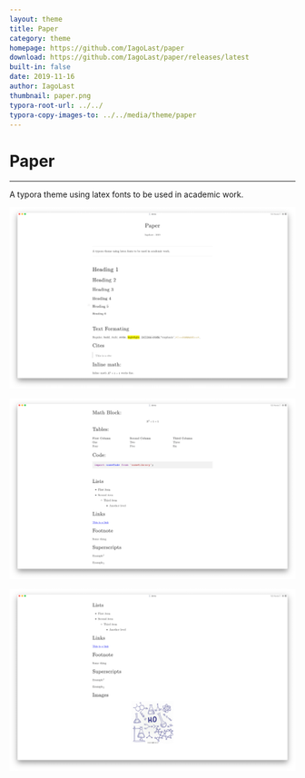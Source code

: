 ```yaml
---
layout: theme
title: Paper
category: theme
homepage: https://github.com/IagoLast/paper
download: https://github.com/IagoLast/paper/releases/latest
built-in: false
date: 2019-11-16
author: IagoLast
thumbnail: paper.png
typora-root-url: ../../
typora-copy-images-to: ../../media/theme/paper
---
```


# Paper

---

A typora theme using latex fonts to be used in academic work.



![image_1](/media/theme/paper/image_1.png)



![image_2](/media/theme/paper/image_2.png)

![image_3](/media/theme/paper/image_3.png)
